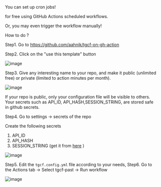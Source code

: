 You can set up cron jobs!

for free using GitHub Actions scheduled workflows.

Or, you may even trigger the workflow manually!

How to do ?

Step1. Go to https://github.com/aahnik/tgcf-on-gh-action

Step2. Click on the "use this template" button

![image](https://user-images.githubusercontent.com/66209958/117601342-b880d500-b16b-11eb-91a2-2f1bf1ccec6a.png)

Step3. Give any interesting name to your repo, and make it public (unlimited free) or private (limited to action minutes per month).

![image](https://user-images.githubusercontent.com/66209958/117601415-f251db80-b16b-11eb-85ca-24ebc28ec3f5.png)

If your repo is public, only your configuration file will be visible to others. Your secrets such as API_ID, API_HASH,SESSION_STRING, are stored safe in github secrets.

Step4. Go to settings -> secrets of the repo

Create the following secrets

1. API_ID
2. API_HASH
3. SESSION_STRING (get it from [here](https://github.com/aahnik/tgcf/wiki/Login-with-a-bot-or-user-account#generate-session-string) )

![image](https://user-images.githubusercontent.com/66209958/117601591-62f8f800-b16c-11eb-8b9f-a45d69afca2c.png)

Step5. Edit the `tgcf.config.yml` file according to your needs,
Step6. Go to the Actions tab -> Select tgcf-past -> Run workflow

![image](https://user-images.githubusercontent.com/66209958/117601708-a0f61c00-b16c-11eb-9f2b-c525b24a4064.png)